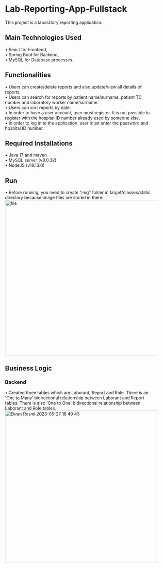 # Lab-Reporting-App-Fullstack
This project is a laboratory reporting application. 

## Main Technologies Used
• React for Frontend,<br>
• Spring Boot for Backend,<br>
• MySQL for Database processes.<br>

## Functionalities
• Users can create/delete reports and also update/view all details of reports.<br>
• Users can search for reports by patient name/surname, patient TC number and laboratory worker name/surname.<br>
• Users can sort reports by date.<br>
• In order to have a user account, user must register. It is not possible to register with the hospital 
  ID number already used by someone else.<br>
• In order to log in to the application, user must enter the password and hospital ID number.<br>

## Required Installations
• Java 17 and maven <br>
• MySQL server (v8.0.32) <br>
• NodeJS (v18.13.0) <br>

## Run
• Before running, you need to create "img" folder in target/classes/static directory because image files are stored in there.
<img width="511" alt="file" src="https://github.com/yakubalkis/Lab-Reporting-App-Fullstack/assets/97192201/5144c48b-0e91-415c-bc89-c790e600137a"><br>



## Business Logic
### Backend
• Created three tables which are Laborant, Report and Role. There is an 'One to Many' bidirectional relationship between 
Laborant and Report tables. There is also 'One to One' bidirectional relationship between Laborant and Role tables.
<img width="501" alt="Ekran Resmi 2023-05-27 18 49 43" src="https://github.com/yakubalkis/Lab-Reporting-App-Fullstack/assets/97192201/8c9e3b27-a48b-44d9-9bd8-5870676fd03c"><br>


  







  

